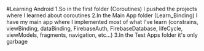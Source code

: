 #Learning Android
1.So in the first folder (Coroutines) I pushed the projects where I learned about coroutines
2.In the Main App folder (Learn_Binding) I have my main app where I implemented most of what I've learn
(constrains, viewBinding, dataBinding, FirebaseAuth, FirebaseDatabase, lifeCycle, viewModels, fragments, navigation, etc...)
3.In the Test Apps folder it's only garbage
